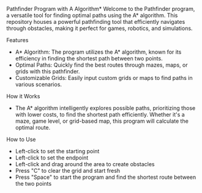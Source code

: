 Pathfinder Program with A Algorithm* 
Welcome to the Pathfinder program, a versatile tool for finding optimal paths using the A* algorithm. 
This repository houses a powerful pathfinding tool that efficiently navigates through obstacles, making it perfect for games, robotics, and simulations.

Features
- A* Algorithm: The program utilizes the A* algorithm, known for its efficiency in finding the shortest path between two points.
- Optimal Paths: Quickly find the best routes through mazes, maps, or grids with this pathfinder.
- Customizable Grids: Easily input custom grids or maps to find paths in various scenarios.

How it Works
- The A* algorithm intelligently explores possible paths, prioritizing those with lower costs, to find the shortest path efficiently.
  Whether it's a maze, game level, or grid-based map, this program will calculate the optimal route.

How to Use
- Left-click to set the starting point
- Left-click to set the endpoint
- Left-click and drag around the area to create obstacles
- Press "C" to clear the grid and start fresh
- Press "Space" to start the program and find the shortest route between the two points
